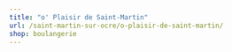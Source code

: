 ```yaml
---
title: "o' Plaisir de Saint-Martin"
url: /saint-martin-sur-ocre/o-plaisir-de-saint-martin/
shop: boulangerie
---
```

